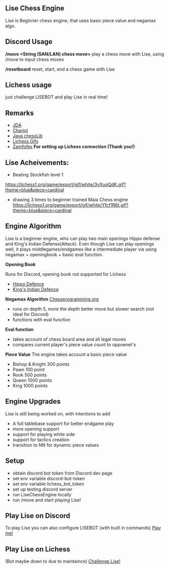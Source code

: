 ## Lise Chess Engine

Lise is Beginner chess engine, that uses basic piece value and negamax algo. 


## Discord Usage

**/move <String (SAN/LAN) chess move>**
play a chess move with Lise, using /move to input chess moves


**/resetboard**
reset, start, end a chess game with Lise

## Lichess usage 

just challenge LISEBOT and play Lise in real time!

## Remarks
- [JDA](https://github.com/DV8FromTheWorld/JDA)
- [Chariot](https://github.com/tors42/chariot)
- [Java chessLib](https://github.com/bhlangonijr/chesslib) 
- [Lichess Gifs](https://github.com/lichess-org/lila-gif)
- [Zamfofex](https://github.com/zamfofex) **For setting up Lichess connection (Thank you!)** 


## Lise Acheivements:

- Beating Stockfish level 1

https://lichess1.org/game/export/gif/white/3yXuqQdK.gif?theme=blue&piece=cardinal

- drawing 3 times to beginner trained Maia Chess engine
https://lichess1.org/game/export/gif/white/Yfcf1R6t.gif?theme=blue&piece=cardinal


## Engine Algorithm

Lise is a beginner engine, who can play two main openings
Hippo defense and King's Indian Defense(Attack). Even though Lise can
play openings well, it plays middlegames/endgames like a intermediate 
player via using negamax + openingbook + basic eval function.

**Opening Book**

Runs for Discord, opening book not supported for Lichess

- [Hippo Defence](https://en.wikipedia.org/wiki/Hippopotamus_Defence)
- [King's Indian Defence](https://en.wikipedia.org/wiki/King%27s_Indian_Defence)

**Negamax Algorithm**
[Chessprogramming.org](https://www.chessprogramming.org/Negamax)

- runs on depth 5, more the depth better move but slower search (not ideal for Discord)
- functions with eval function 

**Eval function**

- takes account of chess board area and all legal moves
- compares current player's piece value count to oppoenet's


**Piece Value**
The engine takes account a basic piece value 

- Bishop & Knight 300 points
- Pawn 100 point
- Rook 500 points
- Queen 1000 points
- King 1000 points

## Engine Upgrades

Lise is still being worked on, with intentions to add

- A full tablebase support for better endgame play
- more opening support
- support for playing white side
- support for tactics creation
- transition to NN for dynamic piece values

## Setup

- obtain discord bot token from Discord dev page
- set env variable discord-bot-token
- set env variable lichess_bot_token
- set up testing discord server
- run LiseChessEngine locally 
- run /move and start playing Lise!


## Play Lise on Discord
 To play Lise you can also configure LISEBOT (with built in commands)
[Play me!](https://top.gg/bot/930544707300393021)


## Play Lise on Lichess
(Bot maybe down to due to maintaince)
[Challenge Lise!](https://lichess.org/@/LISEBOT)
